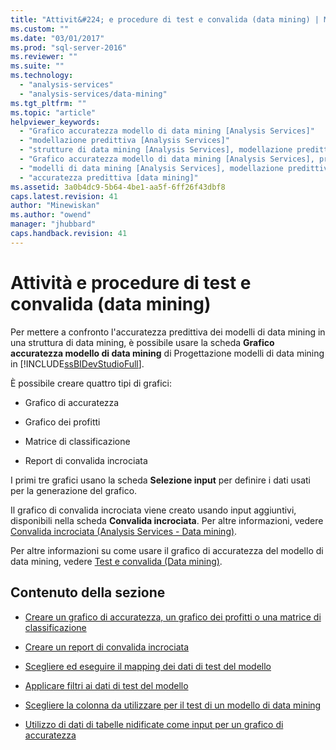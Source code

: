 ```yaml
---
title: "Attivit&#224; e procedure di test e convalida (data mining) | Microsoft Docs"
ms.custom: ""
ms.date: "03/01/2017"
ms.prod: "sql-server-2016"
ms.reviewer: ""
ms.suite: ""
ms.technology: 
  - "analysis-services"
  - "analysis-services/data-mining"
ms.tgt_pltfrm: ""
ms.topic: "article"
helpviewer_keywords: 
  - "Grafico accuratezza modello di data mining [Analysis Services]"
  - "modellazione predittiva [Analysis Services]"
  - "strutture di data mining [Analysis Services], modellazione predittiva"
  - "Grafico accuratezza modello di data mining [Analysis Services], procedure"
  - "modelli di data mining [Analysis Services], modellazione predittiva"
  - "accuratezza predittiva [data mining]"
ms.assetid: 3a0b4dc9-5b64-4be1-aa5f-6ff26f43dbf8
caps.latest.revision: 41
author: "Minewiskan"
ms.author: "owend"
manager: "jhubbard"
caps.handback.revision: 41
---
```

# Attivit&#224; e procedure di test e convalida (data mining)
  Per mettere a confronto l'accuratezza predittiva dei modelli di data mining in una struttura di data mining, è possibile usare la scheda **Grafico accuratezza modello di data mining** di Progettazione modelli di data mining in [!INCLUDE[ssBIDevStudioFull](../../includes/ssbidevstudiofull-md.md)].  
  
 È possibile creare quattro tipi di grafici:  
  
-   Grafico di accuratezza  
  
-   Grafico dei profitti  
  
-   Matrice di classificazione  
  
-   Report di convalida incrociata  
  
 I primi tre grafici usano la scheda **Selezione input** per definire i dati usati per la generazione del grafico.  
  
 Il grafico di convalida incrociata viene creato usando input aggiuntivi, disponibili nella scheda **Convalida incrociata**. Per altre informazioni, vedere [Convalida incrociata &#40;Analysis Services - Data mining&#41;](../../analysis-services/data-mining/cross-validation-analysis-services-data-mining.md).  
  
 Per altre informazioni su come usare il grafico di accuratezza del modello di data mining, vedere [Test e convalida &#40;Data mining&#41;](../../analysis-services/data-mining/testing-and-validation-data-mining.md).  
  
## Contenuto della sezione  
  
-   [Creare un grafico di accuratezza, un grafico dei profitti o una matrice di classificazione](../../analysis-services/data-mining/create-a-lift-chart-profit-chart-or-classification-matrix.md)  
  
-   [Creare un report di convalida incrociata](../../analysis-services/data-mining/create-a-cross-validation-report.md)  
  
-   [Scegliere ed eseguire il mapping dei dati di test del modello](../../analysis-services/data-mining/choose-and-map-model-testing-data.md)  
  
-   [Applicare filtri ai dati di test del modello](../../analysis-services/data-mining/apply-filters-to-model-testing-data.md)  
  
-   [Scegliere la colonna da utilizzare per il test di un modello di data mining](../../analysis-services/data-mining/choose-the-column-to-use-for-testing-a-mining-model.md)  
  
-   [Utilizzo di dati di tabelle nidificate come input per un grafico di accuratezza](../../analysis-services/data-mining/using-nested-table-data-as-an-input-for-an-accuracy-chart.md)  
  
  